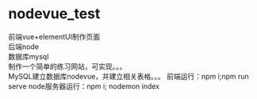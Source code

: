 # nodevue_test
  前端vue+elementUI制作页面  
  后端node  
  数据库mysql  
  制作一个简单的练习网站，可实现。。。  
  MySQL建立数据库nodevue，并建立相关表格。。。 
  前端运行：npm i;npm run serve
  node服务器运行：npm i; nodemon index
  
